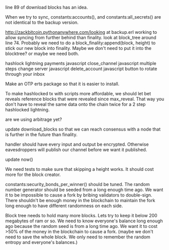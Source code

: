 line 89 of download blocks has an idea.

When we try to sync, constants:accounts(), and constants:all_secrets() are not identical to the backup version. 

http://zackbitcoin.pythonanywhere.com/looking at backup.erl
working to allow syncing from further behind than finality.
look at block_tree around line 74. Probably we need to do a block_finality:append(block, height) to stick our new block into finality. Maybe we don't need to put it into the blocktree? or maybe we need both.

hashlock lightning payments javascript
close_channel javascript multiple steps
change server javascript
delete_account javascript
button to rotate through your inbox

Make an OTP erts package so that it is easier to install.

To make hashlocked tx with scripts more affordable, we should let bet reveals reference blocks that were revealed since max_reveal. That way you don't have to reveal the same data onto the chain twice for a 2 step hashlocked lightning.

are we using arbitrage yet?

update download_blocks so that we can reach consensus with a node that is further in the future than finality.

handler should have every input and output be encrypted. Otherwise eavesdroppers will publish our channel before we want it published.

update now()

We need tests to make sure that skipping a height works. It should cost more for the block creator.

constants:security_bonds_per_winner() should be tuned. The random number generator should be seeded from a long enough time ago.
We want it to be impossible to cause a fork by bribing validators to double-sign. There shouldn't be enough money in the blockchain to maintain the fork long enough to have different randomness on each side.

Block tree needs to hold many more blocks. Lets try to keep it below 200 megabytes of ram or so. We need to know everyone's balance long enough ago because the random seed is from a long time ago. We want it to cost >50% of the money in the blockchain to cause a fork. (maybe we don't need to save the whole block. We only need to remember the random entropy and everyone's balances.)